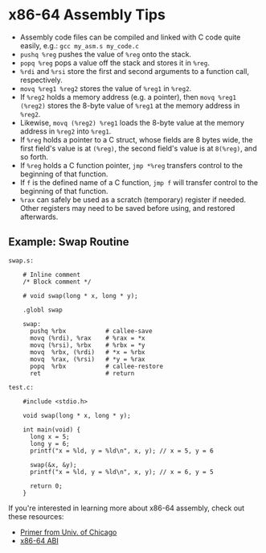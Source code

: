 # x86-64 Assembly Tips

*   Assembly code files can be compiled and linked with C code quite easily, e.g.: `gcc my_asm.s my_code.c`
*   `pushq %reg` pushes the value of `%reg` onto the stack.
*   `popq %reg` pops a value off the stack and stores it in `%reg`.
*   `%rdi` and `%rsi` store the first and second arguments to a function call, respectively.
*   `movq %reg1 %reg2` stores the value of `%reg1` in `%reg2`.
*   If `%reg2` holds a memory address (e.g. a pointer), then `movq %reg1 (%reg2)` stores the 8-byte value of `%reg1` at the memory address in `%reg2`.
*   Likewise, `movq (%reg2) %reg1` loads the 8-byte value at the memory address in `%reg2` into `%reg1`.
*   If `%reg` holds a pointer to a C struct, whose fields are 8 bytes wide, the first field's value is at `(%reg)`, the second field's value is at `8(%reg)`, and so forth.
*   If `%reg` holds a C function pointer, `jmp *%reg` transfers control to the beginning of that function.
*   If `f` is the defined name of a C function, `jmp f` will transfer control to the beginning of that function.
*   `%rax` can safely be used as a scratch (temporary) register if needed.
    Other registers may need to be saved before using, and restored afterwards.

## Example: Swap Routine

    swap.s:

        # Inline comment
        /* Block comment */

        # void swap(long * x, long * y);

        .globl swap

        swap:
          pushq %rbx           # callee-save
          movq (%rdi), %rax    # %rax = *x
          movq (%rsi), %rbx    # %rbx = *y
          movq  %rbx, (%rdi)   # *x = %rbx
          movq  %rax, (%rsi)   # *y = %rax
          popq  %rbx           # callee-restore
          ret                  # return

    test.c:

        #include <stdio.h>

        void swap(long * x, long * y);

        int main(void) {
          long x = 5;
          long y = 6;
          printf("x = %ld, y = %ld\n", x, y); // x = 5, y = 6

          swap(&x, &y);
          printf("x = %ld, y = %ld\n", x, y); // x = 6, y = 5

          return 0;
        }

If you're interested in learning more about x86-64 assembly, check out these resources:

*   [Primer from Univ. of Chicago](http://www.classes.cs.uchicago.edu/archive/2009/spring/22620-1/docs/handout-03.pdf)
*   [x86-64 ABI](http://www.x86-64.org/documentation/abi.pdf)
